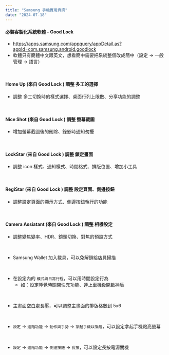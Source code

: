 ```yaml
---
title: "Samsung 手機實用資訊"
date: "2024-07-18"
---
```


#### 必裝客製化系統軟體 - Good Lock
* https://apps.samsung.com/appquery/appDetail.as?appId=com.samsung.android.goodlock  
* 軟體只有簡體中文跟英文，想看簡中需要把系統整個改成簡中（設定 -> 一般管理 -> 語言）

</br>

#### Home Up (來自 Good Lock ) 調整 多工的選擇
* 調整 多工切換時的樣式選擇、桌面行列上限數、分享功能的調整


</br>

#### Nice Shot (來自 Good Lock ) 調整 螢幕截圖
* 增加螢幕截圖後的刪除、錄影時通知勿擾


</br>


#### LockStar (來自 Good Lock ) 調整 鎖定畫面
* 調整 icon 樣式、通知樣式、時間格式、排版位置、增加小工具


</br>


#### RegiStar (來自 Good Lock ) 調整 設定頁面、側邊按鈕
* 調整設定頁面的顯示方式、側邊按鈕執行的功能


</br>


#### Camera Assiatant (來自 Good Lock ) 調整 相機設定
* 調整變焦變率、HDR、鏡頭切換、對焦的預設方式


</br>

* Samsung Wallet 加入載具，可以免解鎖給店員掃描

</br>

* 在設定內的 `模式與日常行程`，可以用時間設定行為
    * 如：設定睡覺時關閉快充功能、連上車機後開啟神盾

</br>

* 主畫面空白處長壓，可以調整主畫面的排版格數到 5x6

</br>

* `設定` -> `進階功能` -> `動作與手勢` -> `拿起手機以喚醒`，可以設定拿起手機點亮螢幕

</br>

* `設定` -> `進階功能` -> `側邊按鈕` -> `長按`，可以設定長按電源關機